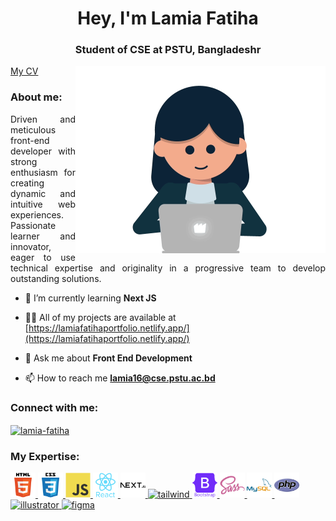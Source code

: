 <h1 align="center">Hey, I'm Lamia Fatiha</h1>
<h3 align="center">Student of CSE at PSTU, Bangladeshr</h3>
<a href="CV.pdf" align="center">My CV</a>

<img align="right" alt="Coding" width="400" src="typing.gif" />
<h3 align="left">About me:</h3>
<p align="justify">Driven and meticulous front-end developer with strong enthusiasm for creating dynamic and intuitive web
experiences. Passionate learner and innovator, eager to use technical expertise and originality in a progressive
team to develop outstanding solutions.</p>


- 🌱 I’m currently learning **Next JS**

- 👨‍💻 All of my projects are available at [https://lamiafatihaportfolio.netlify.app/](https://lamiafatihaportfolio.netlify.app/)

- 💬 Ask me about **Front End Development**

- 📫 How to reach me **lamia16@cse.pstu.ac.bd**

<h3 align="left">Connect with me:</h3>
<p align="left">
<a href="https://linkedin.com/in/lamia-fatiha" target="blank"><img align="center" src="https://raw.githubusercontent.com/rahuldkjain/github-profile-readme-generator/master/src/images/icons/Social/linked-in-alt.svg" alt="lamia-fatiha" height="30" width="40" /></a>
</p>

<h3 align="left">My Expertise:</h3>
<p align="left">   
    <a href="https://www.w3.org/html/"  rel="noreferrer"><img src="https://raw.githubusercontent.com/devicons/devicon/master/icons/html5/html5-original-wordmark.svg" alt="html5" width="40" height="40"/> </a>
    <a href="https://www.w3schools.com/css/"  rel="noreferrer"><img src="https://raw.githubusercontent.com/devicons/devicon/master/icons/css3/css3-original-wordmark.svg" alt="css3" width="40" height="40"/> </a> 
    <a href="https://developer.mozilla.org/en-US/docs/Web/JavaScript"  rel="noreferrer"><img src="https://raw.githubusercontent.com/devicons/devicon/master/icons/javascript/javascript-original.svg" alt="javascript" width="40" height="40"/> </a> 
    <a href="https://reactjs.org/"  rel="noreferrer"> <img src="https://raw.githubusercontent.com/devicons/devicon/master/icons/react/react-original-wordmark.svg" alt="react" width="40" height="40"/> </a> 
    <a href="https://reactjs.org/"  rel="noreferrer"> <img src="https://raw.githubusercontent.com/devicons/devicon/master/icons/nextjs/nextjs-original-wordmark.svg " alt="next" width="40" height="40"/> </a>
    <a href="https://tailwindcss.com/"  rel="noreferrer"> <img src="https://www.vectorlogo.zone/logos/tailwindcss/tailwindcss-icon.svg" alt="tailwind" width="40" height="40"/> </a>
    <a href="https://getbootstrap.com"  rel="noreferrer"><img src="https://raw.githubusercontent.com/devicons/devicon/master/icons/bootstrap/bootstrap-plain-wordmark.svg" alt="bootstrap" width="40" height="40"/> </a>    
    <a href="https://sass-lang.com"  rel="noreferrer"> <img src="https://raw.githubusercontent.com/devicons/devicon/master/icons/sass/sass-original.svg" alt="sass" width="40" height="40"/> </a> 
    <a href="https://www.mysql.com/"  rel="noreferrer"> <img src="https://raw.githubusercontent.com/devicons/devicon/master/icons/mysql/mysql-original-wordmark.svg" alt="mysql" width="40" height="40"/> </a> 
    <a href="https://www.php.net"  rel="noreferrer"> <img src="https://raw.githubusercontent.com/devicons/devicon/master/icons/php/php-original.svg" alt="php" width="40" height="40"/> </a> 
    <a href="https://www.adobe.com/in/products/illustrator.html"  rel="noreferrer"> <img src="https://www.vectorlogo.zone/logos/adobe_illustrator/adobe_illustrator-icon.svg" alt="illustrator" width="40" height="40"/> </a> 
    <a href="https://www.figma.com/"  rel="noreferrer"> <img src="https://www.vectorlogo.zone/logos/figma/figma-icon.svg" alt="figma" width="40" height="40"/> </a>
</p>
